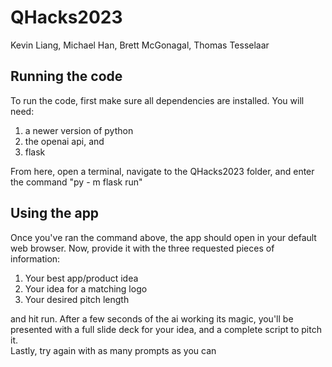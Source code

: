 # QHacks2023
Kevin Liang, Michael Han, Brett McGonagal, Thomas Tesselaar

## Running the code
To run the code, first make sure all dependencies are installed. You will need:
1. a newer version of python
2. the openai api, and 
3. flask<br>

From here, open a terminal, navigate to the QHacks2023 folder, and enter the command "py - m flask run"

## Using the app
Once you've ran the command above, the app should open in your default web browser. Now, provide it with the three requested pieces of information:
1. Your best app/product idea
2. Your idea for a matching logo
3. Your desired pitch length<br>

and hit run. After a few seconds of the ai working its magic, you'll be presented with a full slide deck for your idea, and a complete script to pitch it.
<br>
Lastly, try again with as many prompts as you can

